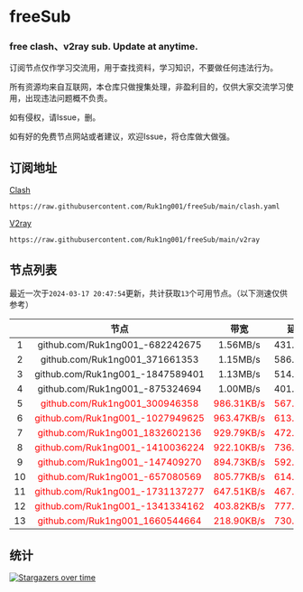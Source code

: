 # freeSub
### free clash、v2ray sub. Update at anytime.

订阅节点仅作学习交流用，用于查找资料，学习知识，不要做任何违法行为。

所有资源均来自互联网，本仓库只做搜集处理，非盈利目的，仅供大家交流学习使用，出现违法问题概不负责。

如有侵权，请Issue，删。

如有好的免费节点网站或者建议，欢迎Issue，将仓库做大做强。

## 订阅地址
[Clash](https://raw.githubusercontent.com/Ruk1ng001/freeSub/main/clash.yaml)
```
https://raw.githubusercontent.com/Ruk1ng001/freeSub/main/clash.yaml
```
[V2ray](https://raw.githubusercontent.com/Ruk1ng001/freeSub/main/v2ray)
```
https://raw.githubusercontent.com/Ruk1ng001/freeSub/main/v2ray
```

## 节点列表

最近一次于`2024-03-17 20:47:54`更新，共计获取`13`个可用节点。（以下测速仅供参考）

|  | 节点 | 带宽 | 延迟 |
|:-:|:--:|:--:|:--:|
 | 1 | github.com/Ruk1ng001_-682242675 | 1.56MB/s | 431.00ms |
 | 2 | github.com/Ruk1ng001_371661353 | 1.15MB/s | 586.00ms |
 | 3 | github.com/Ruk1ng001_-1847589401 | 1.13MB/s | 514.00ms |
 | 4 | github.com/Ruk1ng001_-875324694 | 1.00MB/s | 401.00ms |
 | 5 | <font color=red>github.com/Ruk1ng001_300946358</font> | <font color=red>986.31KB/s</font> | <font color=red>567.00ms</font> |
 | 6 | <font color=red>github.com/Ruk1ng001_-1027949625</font> | <font color=red>963.47KB/s</font> | <font color=red>613.00ms</font> |
 | 7 | <font color=red>github.com/Ruk1ng001_1832602136</font> | <font color=red>929.79KB/s</font> | <font color=red>472.00ms</font> |
 | 8 | <font color=red>github.com/Ruk1ng001_-1410036224</font> | <font color=red>922.10KB/s</font> | <font color=red>736.00ms</font> |
 | 9 | <font color=red>github.com/Ruk1ng001_-147409270</font> | <font color=red>894.73KB/s</font> | <font color=red>592.00ms</font> |
 | 10 | <font color=red>github.com/Ruk1ng001_-657080569</font> | <font color=red>805.77KB/s</font> | <font color=red>614.00ms</font> |
 | 11 | <font color=red>github.com/Ruk1ng001_-1731137277</font> | <font color=red>647.51KB/s</font> | <font color=red>467.00ms</font> |
 | 12 | <font color=red>github.com/Ruk1ng001_-1341334162</font> | <font color=red>403.82KB/s</font> | <font color=red>777.00ms</font> |
 | 13 | <font color=red>github.com/Ruk1ng001_1660544664</font> | <font color=red>218.90KB/s</font> | <font color=red>730.00ms</font> |


## 统计

[![Stargazers over time](https://starchart.cc/Ruk1ng001/freeSub.svg)](https://starchart.cc/Ruk1ng001/freeSub)